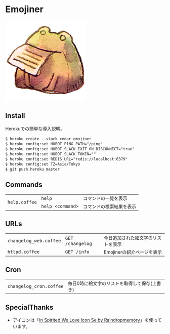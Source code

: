 # Emojiner

![icon.png](https://raw.githubusercontent.com/hico-horiuchi/emojiner/master/data/icon.png)

## Install

Herokuでの簡単な導入説明。

    $ heroku create --stack cedar emojiner
    $ heroku config:set HUBOT_PING_PATH="/ping"
    $ heroku config:set HUBOT_SLACK_EXIT_ON_DISCONNECT="true"
    $ heroku config:set HUBOT_SLACK_TOKEN=""
    $ heroku config:set REDIS_URL="redis://localhost:6379"
    $ heroku config:set TZ=Asia/Tokyo
    $ git push heroku master

## Commands

<table>
  <tbody>
    <tr>
      <td rowspan="2"><tt>help.coffee</tt></td>
      <td><tt>help</tt></td>
      <td>コマンドの一覧を表示</td>
    </tr>
    <tr>
      <td><tt>help &lt;command&gt;</tt></td>
      <td>コマンドの検索結果を表示</td>
    </tr>
  </tbody>
</table>

## URLs

<table>
  <tbody>
    <tr>
      <td><tt>changelog_web.coffee</tt></td>
      <td><tt>GET /changelog</tt></td>
      <td>今日追加された絵文字のリストを表示</td>
    </tr>
    <tr>
      <td><tt>httpd.coffee</tt></td>
      <td><tt>GET /info</tt></td>
      <td>Emojinerの紹介ページを表示</td>
    </tr>
  </tbody>
</table>

## Cron

<table>
  <tbody>
    <tr>
      <td><tt>changelog_cron.coffee</tt></td>
      <td>毎日0時に絵文字のリストを取得して保存(上書き)</td>
    </tr>
  </tbody>
</table>

## SpecialThanks

  - アイコンは「[In Spirited We Love Icon Se by Raindropmemory](http://raindropmemory.deviantart.com/art/In-Spirited-We-Love-Icon-Set-Repost-304014435)」を使っています。
